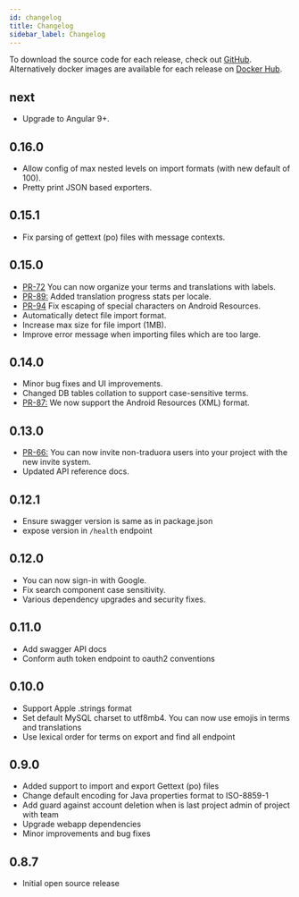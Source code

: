 ```yaml
---
id: changelog
title: Changelog
sidebar_label: Changelog
---
```


To download the source code for each release, check out [GitHub](https://github.com/traduora/traduora/releases). Alternatively docker images are available for each release on [Docker Hub](https://cloud.docker.com/u/traduora/repository/docker/traduora/traduora).

## next
- Upgrade to Angular 9+.

## 0.16.0
- Allow config of max nested levels on import formats (with new default of 100).
- Pretty print JSON based exporters.

## 0.15.1
- Fix parsing of gettext (po) files with message contexts.

## 0.15.0
- [PR-72](https://github.com/traduora/traduora/pull/72) You can now organize your terms and translations with labels.
- [PR-89:](https://github.com/traduora/traduora/pull/89) Added translation progress stats per locale.
- [PR-94](https://github.com/traduora/traduora/pull/94) Fix escaping of special characters on Android Resources.
- Automatically detect file import format.
- Increase max size for file import (1MB).
- Improve error message when importing files which are too large.

## 0.14.0
- Minor bug fixes and UI improvements.
- Changed DB tables collation to support case-sensitive terms.
- [PR-87:](https://github.com/traduora/traduora/pull/87) We now support the Android Resources (XML) format.

## 0.13.0
- [PR-66:](https://github.com/traduora/traduora/pull/66) You can now invite non-traduora users into your project with the new invite system.
- Updated API reference docs.

## 0.12.1
- Ensure swagger version is same as in package.json
- expose version in `/health` endpoint

## 0.12.0
- You can now sign-in with Google.
- Fix search component case sensitivity.
- Various dependency upgrades and security fixes.

## 0.11.0
- Add swagger API docs
- Conform auth token endpoint to oauth2 conventions

## 0.10.0
- Support Apple .strings format
- Set default MySQL charset to utf8mb4. You can now use emojis in terms and translations
- Use lexical order for terms on export and find all endpoint

## 0.9.0
- Added support to import and export Gettext (po) files
- Change default encoding for Java properties format to ISO-8859-1
- Add guard against account deletion when is last project admin of project with team
- Upgrade webapp dependencies
- Minor improvements and bug fixes

## 0.8.7
- Initial open source release
